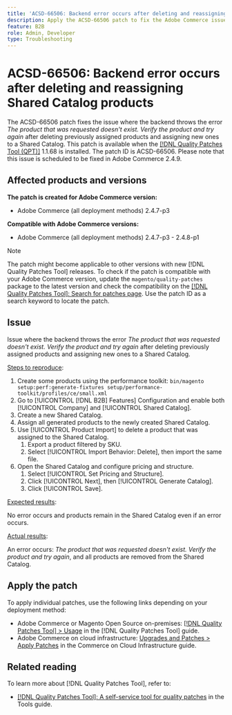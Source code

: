 ```yaml
---
title: 'ACSD-66506: Backend error occurs after deleting and reassigning Shared Catalog products'
description: Apply the ACSD-66506 patch to fix the Adobe Commerce issue where the backend throws the error *The product that was requested doesn't exist. Verify the product and try again* after deleting previously assigned products and assigning new ones to a Shared Catalog.
feature: B2B
role: Admin, Developer
type: Troubleshooting
---
```


# ACSD-66506: Backend error occurs after deleting and reassigning Shared Catalog products

The ACSD-66506 patch fixes the issue where the backend throws the error *The product that was requested doesn't exist. Verify the product and try again* after deleting previously assigned products and assigning new ones to a Shared Catalog. This patch is available when the [[!DNL Quality Patches Tool (QPT)]](/help/tools/quality-patches-tool/quality-patches-tool-to-self-serve-quality-patches.md) 1.1.68 is installed. The patch ID is ACSD-66506. Please note that this issue is scheduled to be fixed in Adobe Commerce 2.4.9.

## Affected products and versions

**The patch is created for Adobe Commerce version:**

* Adobe Commerce (all deployment methods) 2.4.7-p3

**Compatible with Adobe Commerce versions:**

* Adobe Commerce (all deployment methods) 2.4.7-p3 - 2.4.8-p1

>[!NOTE]
>
>The patch might become applicable to other versions with new [!DNL Quality Patches Tool] releases. To check if the patch is compatible with your Adobe Commerce version, update the `magento/quality-patches` package to the latest version and check the compatibility on the [[!DNL Quality Patches Tool]: Search for patches page](https://experienceleague.adobe.com/tools/commerce-quality-patches/index.html). Use the patch ID as a search keyword to locate the patch.

## Issue

Issue where the backend throws the error *The product that was requested doesn't exist. Verify the product and try again* after deleting previously assigned products and assigning new ones to a Shared Catalog.

<u>Steps to reproduce</u>:

1. Create some products using the performance toolkit: `bin/magento setup:perf:generate-fixtures setup/performance-toolkit/profiles/ce/small.xml`
1. Go to [!UICONTROL [!DNL B2B] Features] Configuration and enable both [!UICONTROL Company] and [!UICONTROL Shared Catalog].
1. Create a new Shared Catalog.
1. Assign all generated products to the newly created Shared Catalog.
1. Use [!UICONTROL Product Import] to delete a product that was assigned to the Shared Catalog.
    1. Export a product filtered by SKU.
    1. Select [!UICONTROL Import Behavior: Delete], then import the same file.
1. Open the Shared Catalog and configure pricing and structure.
    1. Select [!UICONTROL Set Pricing and Structure].
    1. Click [!UICONTROL Next], then [!UICONTROL Generate Catalog].
    1. Click [!UICONTROL Save].

<u>Expected results</u>:

No error occurs and products remain in the Shared Catalog even if an error occurs.

<u>Actual results</u>:

An error occurs: *The product that was requested doesn't exist. Verify the product and try again*, and all products are removed from the Shared Catalog.

## Apply the patch

To apply individual patches, use the following links depending on your deployment method:

* Adobe Commerce or Magento Open Source on-premises: [[!DNL Quality Patches Tool] > Usage](/help/tools/quality-patches-tool/usage.md) in the [!DNL Quality Patches Tool] guide.
* Adobe Commerce on cloud infrastructure: [Upgrades and Patches > Apply Patches](https://experienceleague.adobe.com/docs/commerce-cloud-service/user-guide/develop/upgrade/apply-patches.html) in the Commerce on Cloud Infrastructure guide.

## Related reading

To learn more about [!DNL Quality Patches Tool], refer to:

* [[!DNL Quality Patches Tool]: A self-service tool for quality patches](/help/tools/quality-patches-tool/quality-patches-tool-to-self-serve-quality-patches.md) in the Tools guide.
